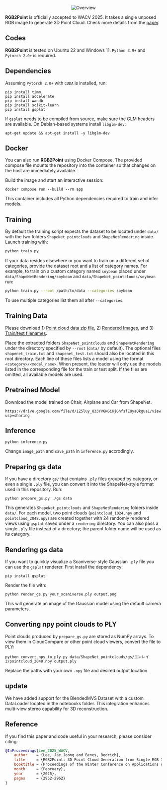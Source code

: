 <p align="center">
    <img src="https://www.jaejoonglee.com/images/rgb2point.png" alt="Overview">
</p>

**RGB2Point** is officially accepted to WACV 2025. It takes a single unposed RGB image to generate 3D Point Cloud. Check more details from the [paper](https://arxiv.org/pdf/2407.14979).
## Codes
**RGB2Point** is tested on Ubuntu 22 and Windows 11. `Python 3.9+` and `Pytorch 2.0+` is required.

## Dependencies
Assuming `Pytorch 2.0+` with `CUDA` is installed, run:
```
pip install timm
pip install accelerate
pip install wandb
pip install scikit-learn
pip install gsplat
```
If `gsplat` needs to be compiled from source, make sure the GLM headers
are available. On Debian-based systems install `libglm-dev`:

```
apt-get update && apt-get install -y libglm-dev
```

## Docker
You can also run **RGB2Point** using Docker Compose. The provided compose file
mounts the repository into the container so that changes on the host are
immediately available.

Build the image and start an interactive session:

```
docker compose run --build --rm app
```

This container includes all Python dependencies required to train and infer
models.

## Training
By default the training script expects the dataset to be located under
`data/` with the two folders `ShapeNet_pointclouds` and
`ShapeNetRendering` inside. Launch training with:

```bash
python train.py
```

If your data resides elsewhere or you want to train on a different set of
categories, provide the dataset root and a list of category names. For example,
to train on a custom category named `soybean` placed under
`data/ShapeNetRendering/soybean` and `data/ShapeNet_pointclouds/soybean` run:

```bash
python train.py --root /path/to/data --categories soybean
```
To use multiple categories list them all after `--categories`.

## Training Data
Please download 1)  [Point cloud data zip file](https://drive.google.com/file/d/1R7TXnBvVir8OCXPE5f2kck6Enl0gdMUQ/view?usp=sharing), 2) [Rendered Images](https://drive.google.com/file/d/1t_rlV1BwitvICap_2ubd5oqL_6Yq-Drn/view?usp=sharing), and 3) [Train/test filenames](https://drive.google.com/drive/folders/1jBPd1YBJwzgVpolT-yA0g8XxYJmb2_s-?usp=sharing).

Place the extracted folders `ShapeNet_pointclouds` and `ShapeNetRendering` under
the directory specified by `--root` (``data/`` by default). The optional files
`shapenet_train.txt` and `shapenet_test.txt` should also be located in this
root directory. Each line of these files lists a model using the format
``<category>/<model_name>``. When present, the loader will only use the models
listed in the corresponding file for the train or test split. If the files are
omitted, all available models are used.

## Pretrained Model
Download the model trained on Chair, Airplane and Car from ShapeNet.
```
https://drive.google.com/file/d/1Z5luy_833YV6NGiKjGhfsfEUyaQkgua1/view?usp=sharing
```

## Inference
```
python inference.py
```
Change `image_path` and `save_path` in `inference.py` accrodingly.


## Preparing gs data
If you have a directory `gs/` that contains `.ply` files grouped by
category, or even a single `.ply` file, you can convert it into the
ShapeNet-style format used in this repository. Run:

```
python prepare_gs.py ./gs data
```

This generates `ShapeNet_pointclouds` and `ShapeNetRendering` folders
inside `data/`. For each model, two point clouds (`pointcloud_1024.npy`
and `pointcloud_2048.npy`) are created together with 24 randomly
rendered views using `gsplat` saved under a `rendering` directory. You can also pass a
single `.ply` file instead of a directory; the parent folder name will
be used as its category.

## Rendering gs data
If you want to quickly visualize a Scaniverse-style Gaussian `.ply` file you can
use the `gsplat` renderer. First install the dependency:

```
pip install gsplat
```

Render the file with:

```
python render_gs.py your_scaniverse.ply output.png
```

This will generate an image of the Gaussian model using the default camera
parameters.

## Converting npy point clouds to PLY
Point clouds produced by `prepare_gs.py` are stored as NumPy arrays. To view
them in CloudCompare or other point cloud viewers, convert the file to PLY:

```
python convert_npy_to_ply.py data/ShapeNet_pointclouds/gs/エンレイ2/pointcloud_2048.npy output.ply
```

Replace the paths with your own `.npy` file and desired output location.



## update
We have added support for the BlendedMVS Dataset with a custom DataLoader located in the notebooks folder. This integration enhances multi-view stereo capability for 3D reconstruction.

## Reference
If you find this paper and code useful in your research, please consider citing:
```bibtex
@InProceedings{Lee_2025_WACV,
    author    = {Lee, Jae Joong and Benes, Bedrich},
    title     = {RGB2Point: 3D Point Cloud Generation from Single RGB Images},
    booktitle = {Proceedings of the Winter Conference on Applications of Computer Vision (WACV)},
    month     = {February},
    year      = {2025},
    pages     = {2952-2962}
}
```
